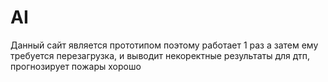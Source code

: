 # AI
Данный сайт является прототипом поэтому работает 1 раз а затем ему требуется перезагрузка, и выводит некоректные результаты для дтп, прогнозирует пожары хорошо
